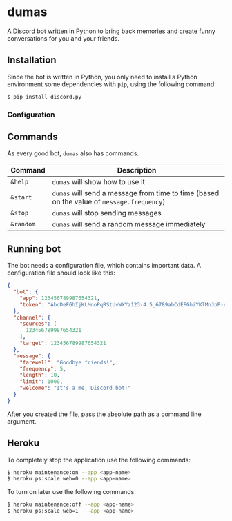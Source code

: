 # dumas

A Discord bot written in Python to bring back memories and create funny conversations for you and your friends.

## Installation

Since the bot is written in Python, you only need to install a Python environment some dependencies with `pip`, using the following command:

```bash
$ pip install discord.py
```

### Configuration




## Commands

As every good bot, `dumas` also has commands.

| Command   | Description                                                                                |
| --------- | ------------------------------------------------------------------------------------------ |
| `&help`   | `dumas` will show how to use it                                                            |
| `&start`  | `dumas` will send a message from time to time (based on the value of `message.frequency`)  |
| `&stop`   | `dumas` will stop sending messages                                                         |
| `&random` | `dumas` will send a random message immediately                                             |

## Running bot

The bot needs a configuration file, which contains important data. A configuration file should look like this:

```json
{
  "bot": {
    "app": 123456789987654321,
    "token": "AbcDeFGhIjKLMnoPqRStUvWXYz123-4.5_6789abCdEFGhiYKlMnJoP-rsT"
  },
  "channel": {
    "sources": [
      123456789987654321
    ],
    "target": 123456789987654321
  },
  "message": {
    "farewell": "Goodbye friends!",
    "frequency": 5,
    "length": 10,
    "limit": 1000,
    "welcome": "It's a me, Discord bot!"
  }
}
```

After you created the file, pass the absolute path as a command line argument.

## Heroku

To completely stop the application use the following commands:

```bash
$ heroku maintenance:on --app <app-name>
$ heroku ps:scale web=0 --app <app-name>
```

To turn on later use the following commands:

```bash
$ heroku maintenance:off --app <app-name>
$ heroku ps:scale web=1  --app <app-name>
```
